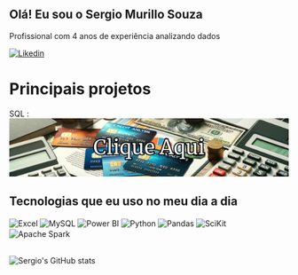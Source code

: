 ## Olá! Eu sou o Sergio Murillo Souza
Profissional com 4 anos de experiência analizando dados 

[![Likedin](https://img.shields.io/badge/LinkedIn-0077B5?style=for-the-badge&logo=linkedin&logoColor=white)](https://www.linkedin.com/in/sergioalmeidas/)

# Principais projetos

SQL : [![SQL](https://raw.githubusercontent.com/murillo-almeida/Suplys/main/Banner-SQL.png?token=GHSAT0AAAAAACTAA4P6V2DQUKMZUABES5WSZTCB35Q)](https://www.kaggle.com/code/sergiomurilloalmeida/eda-e-analise-de-cr-dito-sergio-souza)



## Tecnologias que eu uso no meu dia a dia

<div style="display: inline_block">
  <img align="center" alt="Excel" src="https://img.shields.io/badge/Microsoft_Excel-217346?style=for-the-badge&logo=microsoft-excel&logoColor=white" />
  <img align="center" alt="MySQL" src="https://img.shields.io/badge/MySQL-005C84?style=for-the-badge&logo=mysql&logoColor=white" />
  <img align="center" alt="Power BI" src="https://img.shields.io/badge/PowerBI-F2C811?style=for-the-badge&logo=Power%20BI&logoColor=white" />
  <img align="center" alt="Python" src="https://img.shields.io/badge/Python-FFD43B?style=for-the-badge&logo=python&logoColor=blue" />
  <img align="center" alt="Pandas" src="https://img.shields.io/badge/Pandas-2C2D72?style=for-the-badge&logo=pandas&logoColor=white" />
  <img align="center" alt="SciKit" src="https://img.shields.io/badge/scikit_learn-F7931E?style=for-the-badge&logo=scikit-learn&logoColor=white" />
  <img align="center" alt="Apache Spark" src="https://img.shields.io/badge/Apache_Spark-FFFFFF?style=for-the-badge&logo=apachespark&logoColor=#E35A16" />
</div><br/>

![Sergio's GitHub stats](https://github-readme-stats.vercel.app/api?username=murillo-almeida&show_icons=true&theme=dark)

